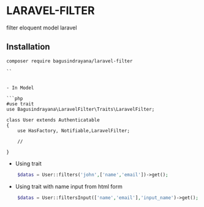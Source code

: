 # LARAVEL-FILTER

filter eloquent model laravel


## Installation

```
composer require bagusindrayana/laravel-filter
 
``


- In Model

```php
#use trait
use Bagusindrayana\LaravelFilter\Traits\LaravelFilter;

class User extends Authenticatable
{
    use HasFactory, Notifiable,LaravelFilter;

    //

}

```

- Using trait
```php
    $datas = User::filters('john',['name','email'])->get();

```


- Using trait with name input from html form
```php
    $datas = User::filtersInput(['name','email'],'input_name')->get();

```